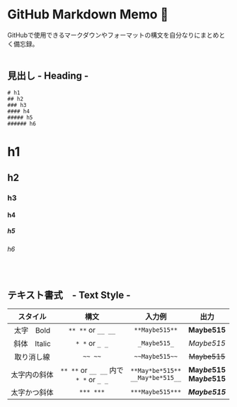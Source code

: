 # GitHub Markdown Memo 📝
GitHubで使用できるマークダウンやフォーマットの構文を自分なりにまとめとく備忘録。<br>
<br>

## 見出し - Heading -
  ```
  # h1
  ## h2
  ### h3
  #### h4
  ##### h5
  ###### h6
  ```
  # h1
  ## h2
  ### h3
  #### h4
  ##### h5
  ###### h6
<br>

## テキスト書式　- Text Style -
|スタイル|構文|入力例|出力|
:-:|:-:|:-:|:-:
|太字　Bold|`** **` or `__ __`|`**Maybe515**`|**Maybe515**|
|斜体　Italic|`* *` or `_ _`|`_Maybe515_`|_Maybe515_|
|取り消し線|`~~ ~~`|`~~Maybe515~~`|~~Maybe515~~|
|太字内の斜体|`** **` or `__ __` 内で<br>`* *` or `_ _`|`**May*be*515**`<br>`__May*be*515__`|**May*be*515**<br> __May*be*515__|
|太字かつ斜体|`*** ***`|`***Maybe515***`|***Maybe515***|
